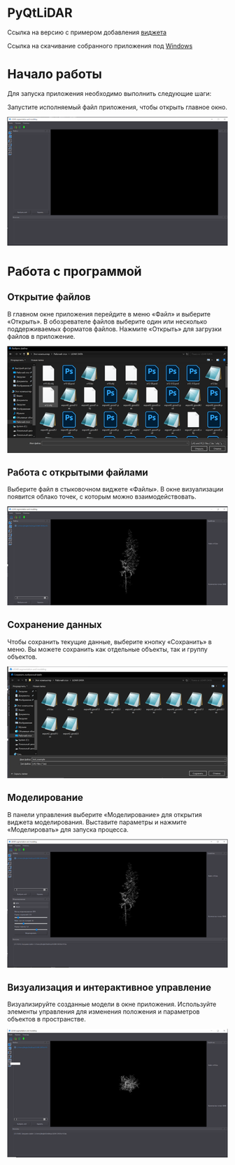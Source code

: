 # PyQtLiDAR
Ссылка на версию с примером добавления [виджета](https://github.com/iu5git/PyQtLiDAR/tree/dev)

Ссылка на скачивание собранного приложения под [Windows](https://drive.google.com/drive/folders/1mSP5kbIqfUNvEFK_A-grTo3zedErOjRK?usp=sharing)

# Начало работы
Для запуска приложения необходимо выполнить следующие шаги:

Запустите исполняемый файл приложения, чтобы открыть главное окно.

 ![screen1](https://github.com/iu5git/PyQtLiDAR/blob/main/readmeScreens/1.png)

# Работа с программой
## Открытие файлов
В главном окне приложения перейдите в меню «Файл» и выберите «Открыть».
В обозревателе файлов выберите один или несколько поддерживаемых форматов файлов.
Нажмите «Открыть» для загрузки файлов в приложение.

 ![screen1](https://github.com/iu5git/PyQtLiDAR/blob/main/readmeScreens/2.png)

## Работа с открытыми файлами
Выберите файл в стыковочном виджете «Файлы».
В окне визуализации появится облако точек, с которым можно взаимодействовать.

 ![screen1](https://github.com/iu5git/PyQtLiDAR/blob/main/readmeScreens/4.png)

## Сохранение данных
Чтобы сохранить текущие данные, выберите кнопку «Сохранить» в меню.
Вы можете сохранить как отдельные объекты, так и группу объектов.

 ![screen1](https://github.com/iu5git/PyQtLiDAR/blob/main/readmeScreens/6.png)

## Моделирование
В панели управления выберите «Моделирование» для открытия виджета моделирования.
Выставите параметры и нажмите «Моделировать» для запуска процесса.

 ![screen1](https://github.com/iu5git/PyQtLiDAR/blob/main/readmeScreens/8.png)

## Визуализация и интерактивное управление
Визуализируйте созданные модели в окне приложения.
Используйте элементы управления для изменения положения и параметров объектов в пространстве.

 ![screen1](https://github.com/iu5git/PyQtLiDAR/blob/main/readmeScreens/7.png)
